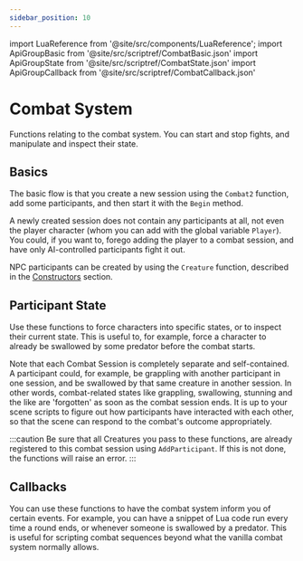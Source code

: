 ```yaml
---
sidebar_position: 10
---
```


import LuaReference from '@site/src/components/LuaReference';
import ApiGroupBasic from '@site/src/scriptref/CombatBasic.json'
import ApiGroupState from '@site/src/scriptref/CombatState.json'
import ApiGroupCallback from '@site/src/scriptref/CombatCallback.json'

# Combat System

Functions relating to the combat system. You can start and stop fights, and manipulate and inspect their state.

## Basics

The basic flow is that you create a new session using the `Combat2` function, add some participants, and then start it with the `Begin` method.

A newly created session does not contain any participants at all, not even the player character (whom you can add with the global variable `Player`). You could, if you want to, forego adding the player to a combat session, and have only AI-controlled participants fight it out.

NPC participants can be created by using the `Creature` function, described in the [Constructors](script-reference/ctors.md) section.

<LuaReference group={ApiGroupBasic} />

## Participant State

Use these functions to force characters into specific states, or to inspect their current state. This is useful to, for example, force a character to already be swallowed by some predator before the combat starts.

Note that each Combat Session is completely separate and self-contained. A participant could, for example, be grappling with another participant in one session, and be swallowed by that same creature in another session. In other words, combat-related states like grappling, swallowing, stunning and the like are 'forgotten' as soon as the combat session ends. It is up to your scene scripts to figure out how participants have interacted with each other, so that the scene can respond to the combat's outcome appropriately.

:::caution
Be sure that all Creatures you pass to these functions, are already registered to this combat session using `AddParticipant`. If this is not done, the functions will raise an error.
:::

<LuaReference group={ApiGroupState} />

## Callbacks

You can use these functions to have the combat system inform you of certain events. For example, you can have a snippet of Lua code run every time a round ends, or whenever someone is swallowed by a predator. This is useful for scripting combat sequences beyond what the vanilla combat system normally allows.

<LuaReference group={ApiGroupCallback} />
